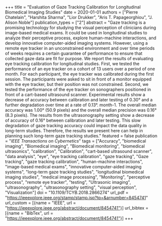 +++
title = "Evaluation of Gaze Tracking Calibration for Longitudinal Biomedical Imaging Studies"
date = 2020-01-01
authors = ["Pierre Chatelain", "Harshita Sharma", "Lior Drukker", "Aris T. Papageorghiou", "J. Alison Noble"]
publication_types = ["2"]
abstract = "Gaze tracking is a promising technology for studying the visual perception of clinicians during image-based medical exams. It could be used in longitudinal studies to analyze their perceptive process, explore human-machine interactions, and develop innovative computer-aided imaging systems. However, using a remote eye tracker in an unconstrained environment and over time periods of weeks requires a certain guarantee of performance to ensure that collected gaze data are fit for purpose. We report the results of evaluating eye tracking calibration for longitudinal studies. First, we tested the performance of an eye tracker on a cohort of 13 users over a period of one month. For each participant, the eye tracker was calibrated during the first session. The participants were asked to sit in front of a monitor equipped with the eye tracker, but their position was not constrained. Second, we tested the performance of the eye tracker on sonographers positioned in front of a cart-based ultrasound scanner. Experimental results show a decrease of accuracy between calibration and later testing of 0.30° and a further degradation over time at a rate of 0.13°. month-1. The overall median accuracy was 1.00° (50.9 pixels) and the overall median precision was 0.16° (8.3 pixels). The results from the ultrasonography setting show a decrease of accuracy of 0.16° between calibration and later testing. This slow degradation of gaze tracking accuracy could impact the data quality in long-term studies. Therefore, the results we present here can help in planning such long-term gaze tracking studies."
featured = false
publication = "*IEEE Transactions on Cybernetics*"
tags = ["Accuracy", "biomedical imaging", "Biomedical imaging", "Biomedical monitoring", "biomedical ultrasonics", "calibration", "Calibration", "cart-based ultrasound scanner", "data analysis", "eye", "eye tracking calibration", "gaze tracking", "Gaze tracking", "gaze tracking calibration", "human-machine interactions", "image-based medical exams", "innovative computer-aided imaging systems", "long-term gaze tracking studies", "longitudinal biomedical imaging studies", "medical image processing", "Monitoring", "perceptive process", "remote eye tracker", "testing", "Ultrasonic imaging", "ultrasonography", "ultrasonography setting", "visual perception", "Visualization"]
doi = "10.1109/TCYB.2018.2866274"
url_pdf = "https://ieeexplore.ieee.org/stamp/stamp.jsp?tp=&arnumber=8454741"
url_custom = [{name = "IEEE", url = "https://ieeexplore.ieee.org/abstract/document/8454741"}]
url_bibtex = [{name = "BibTex", url = "https://ieeexplore.ieee.org/abstract/document/8454741"}]
+++

